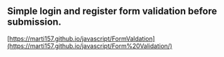 ## Simple login and register form validation before submission.

[https://marti157.github.io/javascript/FormValdation](https://marti157.github.io/javascript/Form%20Validation/)
